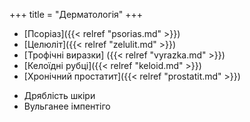 ﻿+++
title = "Дерматологія"
+++

- [Псоріаз]({{< relref "psorias.md" >}})
- [Целюліт]({{< relref "zelulit.md" >}})
- [Трофічні виразки] ({{< relref "vyrazka.md" >}})
- [Келоїдні рубці]({{< relref "keloid.md" >}})
- [Хронічний простатит]({{< relref "prostatit.md" >}})
<!--more-->
- Дряблість шкіри
- Вульганее імпентіго
